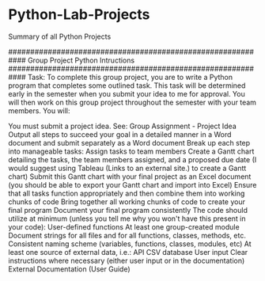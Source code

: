 # Python-Lab-Projects
Summary of all Python Projects 

############################################################
Group Project Python Intructions 
############################################################
Task:  To complete this group project, you are to write a Python program that completes some outlined task. This task will be determined early in the semester when you submit your idea to me for approval. You will then work on this group project throughout the semester with your team members. You will:

You must submit a project idea. See:  Group Assignment - Project Idea
Output all steps to succeed your goal in a detailed manner in a Word document and submit separately as a Word document
Break up each step into manageable tasks:
Assign tasks to team members
Create a Gantt chart detailing the tasks, the team members assigned, and a proposed due date (I would suggest using Tableau (Links to an external site.) to create a Gantt chart)
Submit this Gantt chart with your final project as an Excel document (you should be able to export your Gantt chart and import into Excel)
Ensure that all tasks function appropriately and then combine them into working chunks of code
Bring together all working chunks of code to create your final program
Document your final program consistently
The code should utilize at minimum (unless you tell me why you won't have this present in your code):
User-defined functions
At least one group-created module
Document strings for all files and for all functions, classes, methods, etc.
Consistent naming scheme (variables, functions, classes, modules, etc)
At least one source of external data, i.e.:
API
CSV
database
User input
Clear instructions where necessary (either user input or in the documentation)
External Documentation (User Guide)